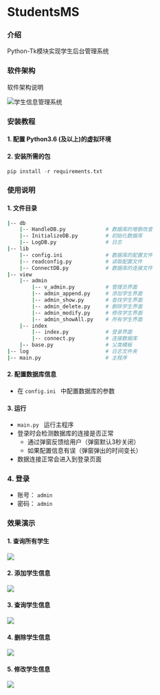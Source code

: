 # StudentsMS

### 介绍

Python-Tk模块实现学生后台管理系统

### 软件架构

软件架构说明

![学生信息管理系统](https://gitee.com/zxiaosi/img/raw/master/Python/学生信息管理系统.png)

### 安装教程

#### 1. 配置 Python3.6 (及以上)的虚拟环境

#### 2. 安装所需的包

```python
pip install -r requirements.txt
```

### 使用说明

#### 1. 文件目录

```sh
|-- db
	|-- HandleDB.py				# 数据库的增删改查
	|-- InitializeDB.py			# 初始化数据库
	|-- LogDB.py				# 日志
|-- lib
	|-- config.ini				# 数据库的配置文件
	|-- readconfig.py			# 读取配置文件
	|-- ConnectDB.py			# 数据库的连接文件
|-- view
	|-- admin
		|-- v_admin.py			# 管理员界面
		|-- admin_append.py		# 添加学生界面
		|-- admin_show.py		# 查找学生界面
		|-- admin_delete.py		# 删除学生界面
		|-- admin_modify.py		# 修改学生界面
		|-- admin_showAll.py	# 所有学生界面
	|-- index
		|-- index.py			# 登录界面
		|-- connect.py			# 连接数据库
	|-- base.py					# 父类模板
|-- log							# 日志文件夹
|-- main.py						# 主程序
```

#### 2. 配置数据库信息

+ 在 `config.ini ` 中配置数据库的参数

#### 3. 运行

+  `main.py ` 运行主程序
+ 登录时会检测数据库的连接是否正常
  + 通过弹窗反馈给用户（弹窗默认3秒关闭）
  + 如果配置信息有误（弹窗弹出的时间变长）
+ 数据连接正常会进入到登录页面

### 4. 登录

+ 账号：    `admin`
+ 密码：    `admin`

### 效果演示

#### 1. 查询所有学生

![](https://gitee.com/zxiaosi/image/raw/master/Project/Python/StudentMS/all.gif)

#### 2. 添加学生信息

![](https://gitee.com/zxiaosi/image/raw/master/Project/Python/StudentMS/add.gif)

#### 3. 查询学生信息

![](https://gitee.com/zxiaosi/image/raw/master/Project/Python/StudentMS/select.gif)

#### 4. 删除学生信息

![](https://gitee.com/zxiaosi/image/raw/master/Project/Python/StudentMS/delete.gif)

#### 5. 修改学生信息

![](https://gitee.com/zxiaosi/image/raw/master/Project/Python/StudentMS/update.gif)